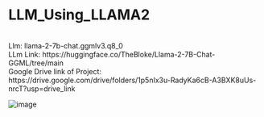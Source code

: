 # LLM_Using_LLAMA2
<br>
Llm: llama-2-7b-chat.ggmlv3.q8_0
<br>
LLm Link: https://huggingface.co/TheBloke/Llama-2-7B-Chat-GGML/tree/main
<br>
Google Drive link of Project: https://drive.google.com/drive/folders/1p5nIx3u-RadyKa6cB-A3BXK8uUs-nrcT?usp=drive_link
<br>

![image](https://github.com/user-attachments/assets/7136cd35-09b4-4372-b593-225a878515aa)
